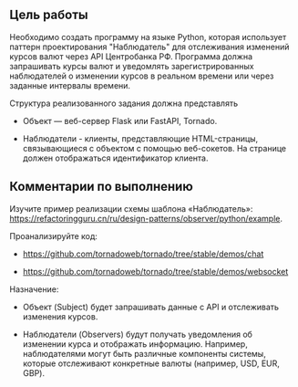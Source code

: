 ## Цель работы
Необходимо создать программу на языке Python, которая использует паттерн проектирования "Наблюдатель" для отслеживания изменений курсов валют через API Центробанка РФ. Программа должна запрашивать курсы валют и уведомлять зарегистрированных наблюдателей о изменении курсов в реальном времени или через заданные интервалы времени.


Структура реализованного задания должна представлять

- Объект — веб-сервер Flask или FastAPI, Tornado.

- Наблюдатели - клиенты, представляющие HTML-страницы, связывающиеся с объектом с помощью веб-сокетов. На странице должен отображаться идентификатор клиента.


## Комментарии по выполнению
Изучите пример реализации схемы шаблона «Наблюдатель»: https://refactoringguru.cn/ru/design-patterns/observer/python/example. 

Проанализируйте код: 
- https://github.com/tornadoweb/tornado/tree/stable/demos/chat

- https://github.com/tornadoweb/tornado/tree/stable/demos/websocket


Назначение: 

- Объект (Subject) будет запрашивать данные с API и отслеживать изменения курсов.

- Наблюдатели (Observers) будут получать уведомления об изменении курса и отображать информацию. Например, наблюдателями могут быть различные компоненты системы, которые отслеживают конкретные валюты (например, USD, EUR, GBP).

